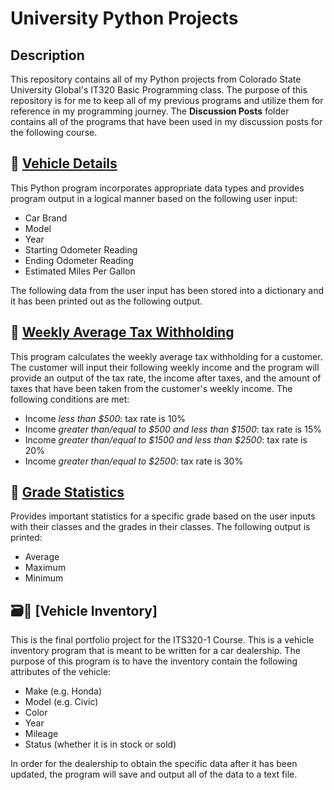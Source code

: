 # University Python Projects

## Description
This repository contains all of my Python projects from Colorado State University Global's IT320 Basic Programming class.
The purpose of this repository is for me to keep all of my previous programs and utilize them for reference in my programming journey.
The <b>Discussion Posts</b> folder contains all of the programs that have been used in my discussion posts for the following course.

## 🚙 [Vehicle Details](https://github.com/elizacodes/uni-python-projects/blob/main/Vehicle%20Details.py)
This Python program incorporates appropriate data types and provides program output in a logical manner based on the following user input:
- Car Brand
- Model
- Year
- Starting Odometer Reading
- Ending Odometer Reading
- Estimated Miles Per Gallon
  
The following data from the user input has been stored into a dictionary and it has been printed out as the following output.

## 💸 [Weekly Average Tax Withholding](https://github.com/elizacodes/uni-python-projects/blob/main/Weekly%20Average%20Tax.py)
This program calculates the weekly average tax withholding for a customer. The customer will input their following weekly income and the program will provide an output of the tax rate, the income after taxes, and the amount of taxes that have been taken from the customer's weekly income. The following conditions are met:
- Income *less than $500*: tax rate is 10%
- Income *greater than/equal to $500 and less than $1500*: tax rate is 15%
- Income *greater than/equal to $1500 and less than $2500*: tax rate is 20%
- Income *greater than/equal to $2500*: tax rate is 30%

## 💯 [Grade Statistics](https://github.com/elizacodes/uni-python-projects/blob/main/Grade%20Statistics.py)
Provides important statistics for a specific grade based on the user inputs with their classes and the grades in their classes. The following output is printed:
- Average
- Maximum
- Minimum

## 🗃️🚗 [Vehicle Inventory]
This is the final portfolio project for the ITS320-1 Course. This is a vehicle inventory program that is meant to be written for a car dealership. The purpose of this program is to have the inventory contain the following attributes of the vehicle:
- Make (e.g. Honda)
- Model (e.g. Civic)
- Color
- Year
- Mileage
- Status (whether it is in stock or sold)
  
In order for the dealership to obtain the specific data after it has been updated, the program will save and output all of the data to a text file.
